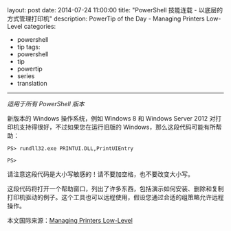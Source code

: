 ﻿layout: post
date: 2014-07-24 11:00:00
title: "PowerShell 技能连载 - 以底层的方式管理打印机"
description: PowerTip of the Day - Managing Printers Low-Level
categories:
- powershell
- tip
tags:
- powershell
- tip
- powertip
- series
- translation
---
_适用于所有 PowerShell 版本_

新版本的 Windows 操作系统，例如 Windows 8 和 Windows Server 2012 对打印机支持得很好，不过如果您在运行旧版的 Windows，那么这段代码可能有所帮助：

    PS> rundll32.exe PRINTUI.DLL,PrintUIEntry
    
    PS> 

请注意这段代码是大小写敏感的！请不要加空格，也不要改变大小写。

这段代码将打开一个帮助窗口，列出了许多东西，包括演示如何安装、删除和复制打印机驱动的例子。这个工具也可以远程使用，假设您通过合适的组策略允许远程操作。

<!--more-->
本文国际来源：[Managing Printers Low-Level](http://powershell.com/cs/blogs/tips/archive/2014/07/24/managing-printers-low-level.aspx)

